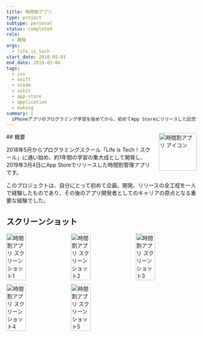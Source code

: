 ```yaml
---
title: 時間割アプリ
type: project
subtype: personal
status: completed
role:
  - 開発
orgs:
  - life_is_tech
start_date: 2018-05-01
end_date: 2019-03-04
tags:
  - ios
  - swift
  - xcode
  - uikit
  - app-store
  - application
  - making
summary: |
  iPhoneアプリのプログラミング学習を始めてから、初めてApp Storeにリリースした記念すべき最初のアプリ。
---
```


<img src="linked_assets/20_Projects/personal/timetable_app/timetable_app_icon.jpg" alt="時間割アプリ アイコン" style="float: right; width: 100px; margin-left: 16px;">
## 概要

2018年5月からプログラミングスクール「Life is Tech！スクール」に通い始め、約1年間の学習の集大成として開発し、2019年3月4日にApp Storeでリリースした時間割管理アプリです。

このプロジェクトは、自分にとって初めて企画、開発、リリースの全工程を一人で経験したものであり、その後のアプリ開発者としてのキャリアの原点となる重要な経験でした。

## スクリーンショット
<div style="display: flex; flex-wrap: wrap; gap: 10px;">
    <img src="linked_assets/20_Projects/personal/timetable_app/timetable_app_ss_1.jpg" alt="時間割アプリ スクリーンショット1" width="32%">
    <img src="linked_assets/20_Projects/personal/timetable_app/timetable_app_ss_2.jpg" alt="時間割アプリ スクリーンショット2" width="32%">
    <img src="linked_assets/20_Projects/personal/timetable_app/timetable_app_ss_3.jpg" alt="時間割アプリ スクリーンショット3" width="32%">
    <img src="linked_assets/20_Projects/personal/timetable_app/timetable_app_ss_4.jpg" alt="時間割アプリ スクリーンショット4" width="32%">
    <img src="linked_assets/20_Projects/personal/timetable_app/timetable_app_ss_5.jpg" alt="時間割アプリ スクリーンショット5" width="32%">
</div>
